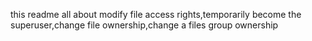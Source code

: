 this readme all about modify file access rights,temporarily become the superuser,change file ownership,change a files group ownership
